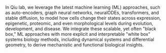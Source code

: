 <!-- Bi -->

In Qiu lab, we leverage the latest machine learning (ML) approaches, such as auto-encoders, graph neural networks, neuralODEs, transformers, and stable diffusion, to model how cells change their states across expression, epigenetic, proteomic, and even morphological levels during evolution, development, and disease. We integrate these scalable, yet often "black box," ML approaches with more explicit and interpretable "white box" systems biology methods, including dynamical systems and differential geometry, to derive mechanistic and functional biological insights.
